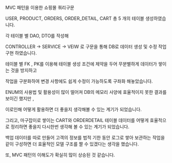 MVC 패턴을 이용한 쇼핑몰 쿼리구문

USER, PRODUCT, ORDERS, ORDER_DETAIL, CART 총 5 개의 테이블 생성하였습니다.

각 테이블 별 DAO, DTO를 작성해

CONTROLLER -> SERVICE  -> VEIW 로 구문을 통해 DB로 데이터 생성 및 수정 작업 구현 하였습니다.

테이블 별 FK , PK를 이용해 테이블 생성 조건에 제약을 두어 무분별하게 데이터가 쌓이는 것을 방지하고 

작업을 구분화하여 변경 사항에도 쉽게 수정이 가능하도록 구좌화 해놓았습니다.

ENUM의 사용법 및 활용성이 많이 떨어져 DB의 메모리 사양에 효율적이지 못한 결과를 보이긴 했지만 ,

이로인해 어떻게 활용하면 더 좋을지 생각해볼 수 있는 계기가 되었습니다.

그리고, 마구잡이로 쌓이는 CART와 ORDERDETAIL 테이블 데이터를 어떻게 효율적으로 정리하면 좋을지 다시한번 생각해 볼 수 있는 계기가 되었습니다.

백업 데이터를 따로 만들어 고객의 정보를 법적 기한 동안 로그로 쌓아 보관하는 작업을 같이 구성하면 더 효율적인 모델 구조를 짤 수 있겠다는 생각을 했습니다.

또, MVC 패턴의 이해도가 확실히 많이 상승된 것 같습니다.
